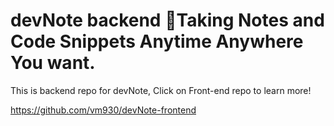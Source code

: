 # devNote backend 🎨Taking Notes and Code Snippets Anytime Anywhere You want.

This is backend repo for devNote, Click on Front-end repo to learn more! 

https://github.com/vm930/devNote-frontend
